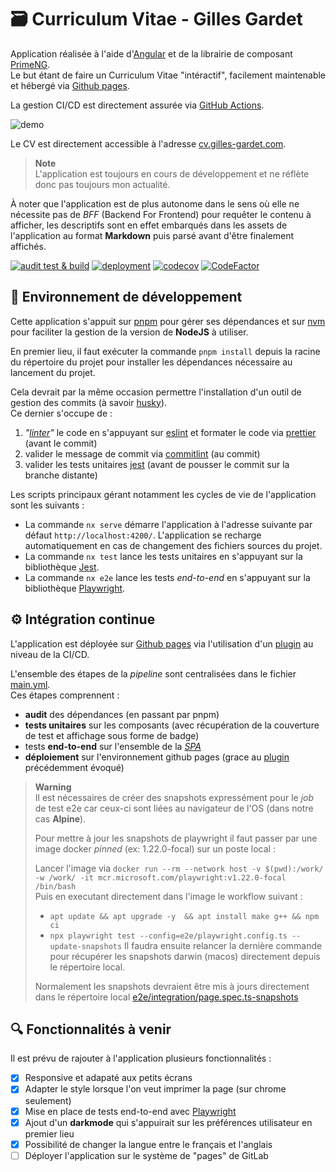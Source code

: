 # 🗃 Curriculum Vitae - Gilles Gardet

Application réalisée à l'aide d'[Angular](https://angular.io/) et de la librairie de composant [PrimeNG](https://www.primefaces.org/primeng/).  
Le but étant de faire un Curriculum Vitae "intéractif", facilement maintenable et hébergé via [Github pages](https://pages.github.com/).

La gestion CI/CD est directement assurée via [GitHub Actions](https://fr.github.com/features/actions).

![demo](./src/assets/pictures/demo.gif)

Le CV est directement accessible à l'adresse [cv.gilles-gardet.com](https://cv.gilles-gardet.com).

> **Note**  
> L'application est toujours en cours de développement et ne réflète donc pas toujours mon actualité.

À noter que l'application est de plus autonome dans le sens où elle ne nécessite pas de *BFF* (Backend For Frontend) pour requêter le contenu à afficher, les descriptifs sont en effet embarqués dans les assets de l'application au format **Markdown** puis parsé avant d'être finalement affichés.

[![audit test & build](https://github.com/gilles-gardet/gilles-gardet.github.io/actions/workflows/main.yml/badge.svg?branch=master)](https://github.com/gilles-gardet/gilles-gardet.github.io/actions/workflows/main.yml)
[![deployment](https://github.com/gilles-gardet/gilles-gardet.github.io/actions/workflows/pages/pages-build-deployment/badge.svg?branch=pages)](https://github.com/gilles-gardet/gilles-gardet.github.io/actions/workflows/pages/pages-build-deployment)
[![codecov](https://codecov.io/gh/gilles-gardet/gilles-gardet.github.io/branch/master/graph/badge.svg?token=MJD58OG7SA)](https://codecov.io/gh/gilles-gardet/gilles-gardet.github.io)
[![CodeFactor](https://www.codefactor.io/repository/github/gilles-gardet/gilles-gardet.github.io/badge)](https://www.codefactor.io/repository/github/gilles-gardet/gilles-gardet.github.io)

## 🚀 Environnement de développement

Cette application s'appuit sur [pnpm](https://pnpm.io/) pour gérer ses dépendances et sur [nvm](https://github.com/nvm-sh/nvm) pour faciliter la gestion de la version de **NodeJS** à utiliser.

En premier lieu, il faut exécuter la commande ```pnpm install``` depuis la racine du répertoire du projet pour installer les dépendances nécessaire au lancement du projet.

Cela devrait par la même occasion permettre l'installation d'un outil de gestion des commits (à savoir [husky](https://typicode.github.io/husky/#/)).  
Ce dernier s'occupe de : 
1. *"[linter](https://en.wikipedia.org/wiki/Lint_(software))"* le code en s'appuyant sur [eslint](https://eslint.org/) et formater le code via [prettier](https://prettier.io/) (avant le commit)
2. valider le message de commit via [commitlint](https://commitlint.js.org/#/) (au commit)
3. valider les tests unitaires [jest](https://jestjs.io/) (avant de pousser le commit sur la branche distante)

Les scripts principaux gérant notamment les cycles de vie de l'application sont les suivants :
- La commande `nx serve` démarre l'application à l'adresse suivante par défaut `http://localhost:4200/`. L'application se recharge automatiquement en cas de changement des fichiers sources du projet.
- La commande `nx test` lance les tests unitaires en s'appuyant sur la bibliothèque [Jest](https://jestjs.io/).
- La commande `nx e2e` lance les tests *end-to-end* en s'appuyant sur la bibliothèque [Playwright](https://playwright.dev/).

## ⚙️ Intégration continue

L'application est déployée sur [Github pages](https://pages.github.com/) via l'utilisation d'un [plugin](https://github.com/marketplace/actions/deploy-to-github-pages) au niveau de la CI/CD.

L'ensemble des étapes de la *pipeline* sont centralisées dans le fichier [main.yml](./.github/workflows/main.yml).  
Ces étapes comprennent :
- **audit** des dépendances (en passant par pnpm)
- **tests unitaires** sur les composants (avec récupération de la couverture de test et affichage sous forme de badge) 
- tests **end-to-end** sur l'ensemble de la *[SPA](https://developer.mozilla.org/fr/docs/Glossary/SPA)*
- **déploiement** sur l'environnement github pages (grace au [plugin](https://github.com/marketplace/actions/deploy-to-github-pages) précédemment évoqué)

> **Warning**  
> Il est nécessaires de créer des snapshots expressément pour le *job* de test e2e car ceux-ci sont liées au navigateur de l'OS (dans notre cas **Alpine**).
> 
> Pour mettre à jour les snapshots de playwright il faut passer par une image docker *pinned* (ex: 1.22.0-focal) sur un poste local :
>
> Lancer l'image via `docker run --rm --network host -v $(pwd):/work/ -w /work/ -it mcr.microsoft.com/playwright:v1.22.0-focal /bin/bash`  
> Puis en executant directement dans l'image le workflow suivant :
> - `apt update && apt upgrade -y  && apt install make g++ && npm ci`
> - `npx playwright test --config=e2e/playwright.config.ts --update-snapshots`
> Il faudra ensuite relancer la dernière commande pour récupérer les snapshots darwin (macos) directement depuis le répertoire local.
>
> Normalement les snapshots devraient être mis à jours directement dans le répertoire local [e2e/integration/page.spec.ts-snapshots](./e2e/integration/page.spec.ts-snapshots)

## 🔍 Fonctionnalités à venir

Il est prévu de rajouter à l'application plusieurs fonctionnalités :
- [x] Responsive et adapaté aux petits écrans
- [x] Adapter le style lorsque l'on veut imprimer la page (sur chrome seulement)
- [x] Mise en place de tests end-to-end avec [Playwright](https://playwright.dev/)
- [x] Ajout d'un **darkmode** qui s'appuirait sur les préférences utilisateur en premier lieu
- [x] Possibilité de changer la langue entre le français et l'anglais
- [ ] Déployer l'application sur le système de "pages" de GitLab
